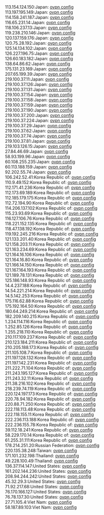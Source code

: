 113.154.124.150:Japan: [ovpn config](vpn/113_154_124_150.ovpn)  
113.197.195.149:Japan: [ovpn config](vpn/113_197_195_149.ovpn)  
114.158.241.187:Japan: [ovpn config](vpn/114_158_241_187.ovpn)  
116.65.231.14:Japan: [ovpn config](vpn/116_65_231_14.ovpn)  
118.106.237.13:Japan: [ovpn config](vpn/118_106_237_13.ovpn)  
119.238.210.146:Japan: [ovpn config](vpn/119_238_210_146.ovpn)  
120.137.159.176:Japan: [ovpn config](vpn/120_137_159_176.ovpn)  
120.75.28.192:Japan: [ovpn config](vpn/120_75_28_192.ovpn)  
125.14.134.102:Japan: [ovpn config](vpn/125_14_134_102.ovpn)  
126.227.196.75:Japan: [ovpn config](vpn/126_227_196_75.ovpn)  
126.60.183.182:Japan: [ovpn config](vpn/126_60_183_182.ovpn)  
138.64.86.62:Japan: [ovpn config](vpn/138_64_86_62.ovpn)  
175.131.23.169:Japan: [ovpn config](vpn/175_131_23_169.ovpn)  
207.65.199.39:Japan: [ovpn config](vpn/207_65_199_39.ovpn)  
219.100.37.11:Japan: [ovpn config](vpn/219_100_37_11.ovpn)  
219.100.37.126:Japan: [ovpn config](vpn/219_100_37_126.ovpn)  
219.100.37.131:Japan: [ovpn config](vpn/219_100_37_131.ovpn)  
219.100.37.154:Japan: [ovpn config](vpn/219_100_37_154.ovpn)  
219.100.37.158:Japan: [ovpn config](vpn/219_100_37_158.ovpn)  
219.100.37.159:Japan: [ovpn config](vpn/219_100_37_159.ovpn)  
219.100.37.190:Japan: [ovpn config](vpn/219_100_37_190.ovpn)  
219.100.37.200:Japan: [ovpn config](vpn/219_100_37_200.ovpn)  
219.100.37.224:Japan: [ovpn config](vpn/219_100_37_224.ovpn)  
219.100.37.29:Japan: [ovpn config](vpn/219_100_37_29.ovpn)  
219.100.37.62:Japan: [ovpn config](vpn/219_100_37_62.ovpn)  
219.100.37.74:Japan: [ovpn config](vpn/219_100_37_74.ovpn)  
219.100.37.81:Japan: [ovpn config](vpn/219_100_37_81.ovpn)  
219.103.126.15:Japan: [ovpn config](vpn/219_103_126_15.ovpn)  
27.84.46.69:Japan: [ovpn config](vpn/27_84_46_69.ovpn)  
58.93.199.96:Japan: [ovpn config](vpn/58_93_199_96.ovpn)  
60.108.255.235:Japan: [ovpn config](vpn/60_108_255_235.ovpn)  
60.113.188.159:Japan: [ovpn config](vpn/60_113_188_159.ovpn)  
92.202.55.74:Japan: [ovpn config](vpn/92_202_55_74.ovpn)  
106.242.52.41:Korea Republic of: [ovpn config](vpn/106_242_52_41.ovpn)  
110.9.49.152:Korea Republic of: [ovpn config](vpn/110_9_49_152.ovpn)  
112.171.41.236:Korea Republic of: [ovpn config](vpn/112_171_41_236.ovpn)  
112.173.69.189:Korea Republic of: [ovpn config](vpn/112_173_69_189.ovpn)  
112.185.179.175:Korea Republic of: [ovpn config](vpn/112_185_179_175.ovpn)  
112.72.194.90:Korea Republic of: [ovpn config](vpn/112_72_194_90.ovpn)  
114.206.137.102:Korea Republic of: [ovpn config](vpn/114_206_137_102.ovpn)  
115.23.93.69:Korea Republic of: [ovpn config](vpn/115_23_93_69.ovpn)  
116.127.106.76:Korea Republic of: [ovpn config](vpn/116_127_106_76.ovpn)  
118.221.152.135:Korea Republic of: [ovpn config](vpn/118_221_152_135.ovpn)  
118.47.138.192:Korea Republic of: [ovpn config](vpn/118_47_138_192.ovpn)  
119.192.245.216:Korea Republic of: [ovpn config](vpn/119_192_245_216.ovpn)  
121.133.201.40:Korea Republic of: [ovpn config](vpn/121_133_201_40.ovpn)  
121.158.203.11:Korea Republic of: [ovpn config](vpn/121_158_203_11.ovpn)  
121.163.234.69:Korea Republic of: [ovpn config](vpn/121_163_234_69.ovpn)  
121.164.16.106:Korea Republic of: [ovpn config](vpn/121_164_16_106.ovpn)  
121.164.16.80:Korea Republic of: [ovpn config](vpn/121_164_16_80.ovpn)  
121.166.14.150:Korea Republic of: [ovpn config](vpn/121_166_14_150.ovpn)  
121.167.164.193:Korea Republic of: [ovpn config](vpn/121_167_164_193.ovpn)  
121.189.78.131:Korea Republic of: [ovpn config](vpn/121_189_78_131.ovpn)  
125.186.148.93:Korea Republic of: [ovpn config](vpn/125_186_148_93.ovpn)  
14.4.237.188:Korea Republic of: [ovpn config](vpn/14_4_237_188.ovpn)  
14.54.221.214:Korea Republic of: [ovpn config](vpn/14_54_221_214.ovpn)  
14.5.142.253:Korea Republic of: [ovpn config](vpn/14_5_142_253.ovpn)  
175.116.62.88:Korea Republic of: [ovpn config](vpn/175_116_62_88.ovpn)  
175.192.164.50:Korea Republic of: [ovpn config](vpn/175_192_164_50.ovpn)  
180.64.249.214:Korea Republic of: [ovpn config](vpn/180_64_249_214.ovpn)  
182.209.140.215:Korea Republic of: [ovpn config](vpn/182_209_140_215.ovpn)  
1.234.114.116:Korea Republic of: [ovpn config](vpn/1_234_114_116.ovpn)  
1.252.85.126:Korea Republic of: [ovpn config](vpn/1_252_85_126.ovpn)  
1.255.218.110:Korea Republic of: [ovpn config](vpn/1_255_218_110.ovpn)  
210.117.109.237:Korea Republic of: [ovpn config](vpn/210_117_109_237.ovpn)  
210.123.184.211:Korea Republic of: [ovpn config](vpn/210_123_184_211.ovpn)  
210.205.188.173:Korea Republic of: [ovpn config](vpn/210_205_188_173.ovpn)  
211.105.108.7:Korea Republic of: [ovpn config](vpn/211_105_108_7.ovpn)  
211.197.128.132:Korea Republic of: [ovpn config](vpn/211_197_128_132.ovpn)  
211.197.142.231:Korea Republic of: [ovpn config](vpn/211_197_142_231.ovpn)  
211.222.71.104:Korea Republic of: [ovpn config](vpn/211_222_71_104.ovpn)  
211.243.195.127:Korea Republic of: [ovpn config](vpn/211_243_195_127.ovpn)  
211.243.32.11:Korea Republic of: [ovpn config](vpn/211_243_32_11.ovpn)  
211.38.216.102:Korea Republic of: [ovpn config](vpn/211_38_216_102.ovpn)  
218.239.74.119:Korea Republic of: [ovpn config](vpn/218_239_74_119.ovpn)  
220.124.197.173:Korea Republic of: [ovpn config](vpn/220_124_197_173.ovpn)  
220.78.94.182:Korea Republic of: [ovpn config](vpn/220_78_94_182.ovpn)  
220.88.71.250:Korea Republic of: [ovpn config](vpn/220_88_71_250.ovpn)  
222.118.113.48:Korea Republic of: [ovpn config](vpn/222_118_113_48.ovpn)  
222.118.155.11:Korea Republic of: [ovpn config](vpn/222_118_155_11.ovpn)  
222.236.113.188:Korea Republic of: [ovpn config](vpn/222_236_113_188.ovpn)  
222.236.155.78:Korea Republic of: [ovpn config](vpn/222_236_155_78.ovpn)  
39.112.18.241:Korea Republic of: [ovpn config](vpn/39_112_18_241.ovpn)  
58.229.170.14:Korea Republic of: [ovpn config](vpn/58_229_170_14.ovpn)  
61.255.31.111:Korea Republic of: [ovpn config](vpn/61_255_31_111.ovpn)  
178.214.251.20:Russian Federation: [ovpn config](vpn/178_214_251_20.ovpn)  
220.135.38.248:Taiwan: [ovpn config](vpn/220_135_38_248.ovpn)  
171.101.232.198:Thailand: [ovpn config](vpn/171_101_232_198.ovpn)  
49.228.100.49:Thailand: [ovpn config](vpn/49_228_100_49.ovpn)  
136.37.114.147:United States: [ovpn config](vpn/136_37_114_147.ovpn)  
161.202.144.236:United States: [ovpn config](vpn/161_202_144_236.ovpn)  
208.94.244.242:United States: [ovpn config](vpn/208_94_244_242.ovpn)  
45.32.29.3:United States: [ovpn config](vpn/45_32_29_3.ovpn)  
71.92.217.68:United States: [ovpn config](vpn/71_92_217_68.ovpn)  
76.170.166.127:United States: [ovpn config](vpn/76_170_166_127.ovpn)  
76.78.137.30:United States: [ovpn config](vpn/76_78_137_30.ovpn)  
27.71.105.4:Viet Nam: [ovpn config](vpn/27_71_105_4.ovpn)  
58.187.89.103:Viet Nam: [ovpn config](vpn/58_187_89_103.ovpn)  

